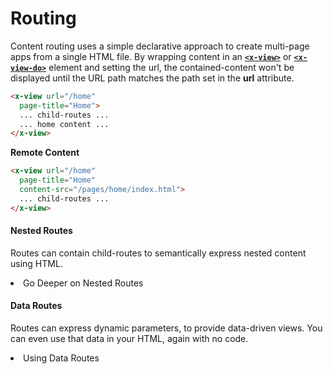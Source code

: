 # Routing

Content routing uses a simple declarative approach to create multi-page apps from a single HTML file. By wrapping content in an  [**`<x-view>`**](/components/x-view) or [**`<x-view-do>`**](/components/x-view-do) element and setting the url, the contained-content won't be displayed until the URL path matches the path set in the **url** attribute.


````html
<x-view url="/home"
  page-title="Home">
  ... child-routes ...
  ... home content ...
</x-view>
````

**Remote Content** 
````html
<x-view url="/home"
  page-title="Home"
  content-src="/pages/home/index.html">
  ... child-routes ...
</x-view>
````

#### Nested Routes

Routes can contain child-routes to semantically express nested content using HTML.
  
<li>
  <ion-icon slot="start" name="git-merge-outline"></ion-icon>
  <x-link href="/navigation/static/nesting">
    Go Deeper on Nested Routes
  </x-link>
</li>

#### Data Routes

Routes can express dynamic parameters, to provide data-driven views. You can even use that data in your HTML, again with no code.

<li>
  <ion-icon slot="start" name="server-outline"></ion-icon>
  <x-link href="/navigation/static/data">
    Using Data Routes
  </x-link>
</li>
